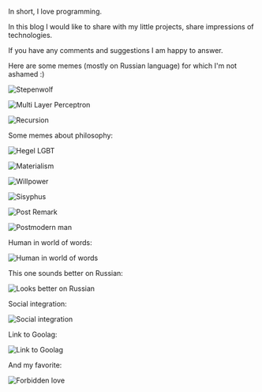 In short, I love programming.

In this blog I would like to share with my little projects, share impressions of technologies.

If you have any comments and suggestions I am happy to answer.

Here are some memes (mostly on Russian language) for which I'm not ashamed :)

![Stepenwolf](/assets/img/wolf.jpg)


![Multi Layer Perceptron](/assets/img/mlp-nn.jpg)


![Recursion](/assets/img/ne-ne-ne-ne.jpg)

Some memes about philosophy:

![Hegel LGBT](/assets/img/hegel_pink.jpg)


![Materialism](/assets/img/why-antisocial-materalism.jpg)


![Willpower](/assets/img/choice.png)


![Sisyphus](/assets/img/sizif-13.jpg)


![Post Remark](/assets/img/mark.jpg)


![Postmodern man](/assets/img/postman.jpg)

Human in world of words:

![Human in world of words](/assets/img/human.png)

This one sounds better on Russian:

![Looks better on Russian](/assets/img/jiza-electron.jpg)

Social integration:

![Social integration](/assets/img/antisocial.png)

Link to Goolag:

![Link to Goolag](/assets/img/goolag.jpg)

And my favorite:

![Forbidden love](/assets/img/pi-i-sex.jpg)
